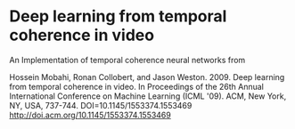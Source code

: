 # Deep learning from temporal coherence in video
An Implementation of temporal coherence neural networks from 

Hossein Mobahi, Ronan Collobert, and Jason Weston. 2009. Deep learning from temporal coherence in video. In Proceedings of the 26th Annual International Conference on Machine Learning (ICML '09). ACM, New York, NY, USA, 737-744. DOI=10.1145/1553374.1553469 http://doi.acm.org/10.1145/1553374.1553469

